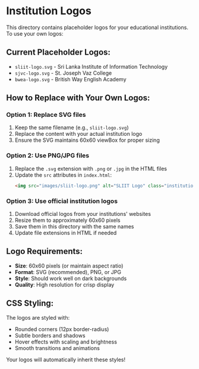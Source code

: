 # Institution Logos

This directory contains placeholder logos for your educational institutions. To use your own logos:

## Current Placeholder Logos:
- `sliit-logo.svg` - Sri Lanka Institute of Information Technology
- `sjvc-logo.svg` - St. Joseph Vaz College  
- `bwea-logo.svg` - British Way English Academy

## How to Replace with Your Own Logos:

### Option 1: Replace SVG files
1. Keep the same filename (e.g., `sliit-logo.svg`)
2. Replace the content with your actual institution logo
3. Ensure the SVG maintains 60x60 viewBox for proper sizing

### Option 2: Use PNG/JPG files
1. Replace the `.svg` extension with `.png` or `.jpg` in the HTML files
2. Update the `src` attributes in `index.html`:
   ```html
   <img src="images/sliit-logo.png" alt="SLIIT Logo" class="institution-logo">
   ```

### Option 3: Use official institution logos
1. Download official logos from your institutions' websites
2. Resize them to approximately 60x60 pixels
3. Save them in this directory with the same names
4. Update file extensions in HTML if needed

## Logo Requirements:
- **Size**: 60x60 pixels (or maintain aspect ratio)
- **Format**: SVG (recommended), PNG, or JPG
- **Style**: Should work well on dark backgrounds
- **Quality**: High resolution for crisp display

## CSS Styling:
The logos are styled with:
- Rounded corners (12px border-radius)
- Subtle borders and shadows
- Hover effects with scaling and brightness
- Smooth transitions and animations

Your logos will automatically inherit these styles!
